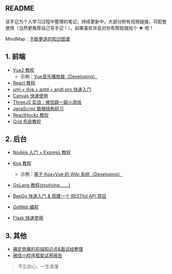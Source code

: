 ## README

该手记为个人学习过程中整理的笔记，持续更新中，大部分附有视频链接，可配套使用（当然更推荐自己写手记！），如果喜欢并且对你有帮助就给个 ★ 吧！ 

MindMap：[不断更迭的知识图谱](https://mubu.com/doc/uTsWM9Vgg0)

## 1. 前端

- [Vue2 教程](./Vue2)
  - 示例：[Vue音乐播放器（Developing）](https://github.com/EsunR/vue-music)
- [React 教程](./React16)
- [umi + dva + antd + andt pro 快速入门](./Umi)
- [Canvas 快速使用](https://github.com/EsunR/FlappyBird-Canvas)
- [ThreeJS 实战：微信跳一跳小游戏](https://github.com/EsunR/JumpToJump)
- [JavaScript 数据结构研习](./Javascript-DataStructures)
- [ReactHocks 教程](./ReactHocks)
- [Grid 布局教程](./Grid)

## 2. 后台

- [Nodejs 入门 + Express 教程](./Express)
- [Koa 教程](./Koa)
  - 示例：[基于 Koa+Vue 的 Wiki 系统（Developing）](https://github.com/EsunR/RWiki)

- [GoLang 教程(studying... ...)](./GoLang)
- [BeeGo 快速入门 & 搭建一个 RESTful API 项目](https://github.com/EsunR/RWiki-GoServe)
- [GoWeb 编程](./GoWeb)
- [Flask 快速使用](./Flask)

## 3. 其他

- [痛定思痛的前端知识点&面试经整理](https://github.com/EsunR/KnowledgePoint-Collection)
- [微信小程序框架试用报告](https://github.com/EsunR/miniprogram-frame-test)

> 不忘初心，一生浪漫
